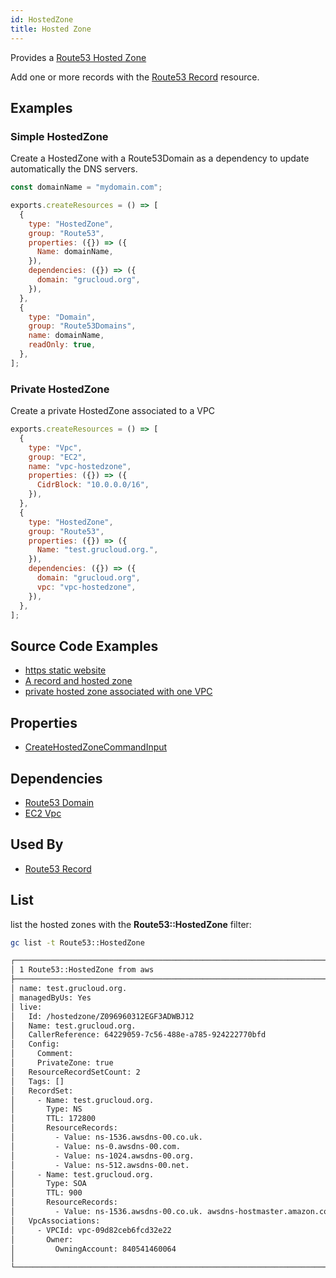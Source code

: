 ```yaml
---
id: HostedZone
title: Hosted Zone
---
```


Provides a [Route53 Hosted Zone](https://console.aws.amazon.com/route53/v2/home#Dashboard)

Add one or more records with the [Route53 Record](./Record.md) resource.

## Examples

### Simple HostedZone

Create a HostedZone with a Route53Domain as a dependency to update automatically the DNS servers.

```js
const domainName = "mydomain.com";

exports.createResources = () => [
  {
    type: "HostedZone",
    group: "Route53",
    properties: ({}) => ({
      Name: domainName,
    }),
    dependencies: ({}) => ({
      domain: "grucloud.org",
    }),
  },
  {
    type: "Domain",
    group: "Route53Domains",
    name: domainName,
    readOnly: true,
  },
];
```

### Private HostedZone

Create a private HostedZone associated to a VPC

```js
exports.createResources = () => [
  {
    type: "Vpc",
    group: "EC2",
    name: "vpc-hostedzone",
    properties: ({}) => ({
      CidrBlock: "10.0.0.0/16",
    }),
  },
  {
    type: "HostedZone",
    group: "Route53",
    properties: ({}) => ({
      Name: "test.grucloud.org.",
    }),
    dependencies: ({}) => ({
      domain: "grucloud.org",
      vpc: "vpc-hostedzone",
    }),
  },
];
```

## Source Code Examples

- [https static website ](https://github.com/grucloud/grucloud/blob/main/examples/aws/website-https)
- [A record and hosted zone ](https://github.com/grucloud/grucloud/blob/main/examples/aws/Route53/dns-validation-record-txt)
- [private hosted zone associated with one VPC](https://github.com/grucloud/grucloud/blob/main/examples/aws/Route53/hostedzone-private)

## Properties

- [CreateHostedZoneCommandInput](https://docs.aws.amazon.com/AWSJavaScriptSDK/v3/latest/clients/client-route-53/interfaces/createhostedzonecommandinput.html)

## Dependencies

- [Route53 Domain](../Route53Domains/Domain.md)
- [EC2 Vpc](../EC2/Vpc.md)

## Used By

- [Route53 Record](./Record.md)

## List

list the hosted zones with the **Route53::HostedZone** filter:

```sh
gc list -t Route53::HostedZone
```

```txt
┌─────────────────────────────────────────────────────────────────────────┐
│ 1 Route53::HostedZone from aws                                          │
├─────────────────────────────────────────────────────────────────────────┤
│ name: test.grucloud.org.                                                │
│ managedByUs: Yes                                                        │
│ live:                                                                   │
│   Id: /hostedzone/Z096960312EGF3ADWBJ12                                 │
│   Name: test.grucloud.org.                                              │
│   CallerReference: 64229059-7c56-488e-a785-924222770bfd                 │
│   Config:                                                               │
│     Comment:                                                            │
│     PrivateZone: true                                                   │
│   ResourceRecordSetCount: 2                                             │
│   Tags: []                                                              │
│   RecordSet:                                                            │
│     - Name: test.grucloud.org.                                          │
│       Type: NS                                                          │
│       TTL: 172800                                                       │
│       ResourceRecords:                                                  │
│         - Value: ns-1536.awsdns-00.co.uk.                               │
│         - Value: ns-0.awsdns-00.com.                                    │
│         - Value: ns-1024.awsdns-00.org.                                 │
│         - Value: ns-512.awsdns-00.net.                                  │
│     - Name: test.grucloud.org.                                          │
│       Type: SOA                                                         │
│       TTL: 900                                                          │
│       ResourceRecords:                                                  │
│         - Value: ns-1536.awsdns-00.co.uk. awsdns-hostmaster.amazon.com… │
│   VpcAssociations:                                                      │
│     - VPCId: vpc-09d82ceb6fcd32e22                                      │
│       Owner:                                                            │
│         OwningAccount: 840541460064                                     │
│                                                                         │
└─────────────────────────────────────────────────────────────────────────┘

```
